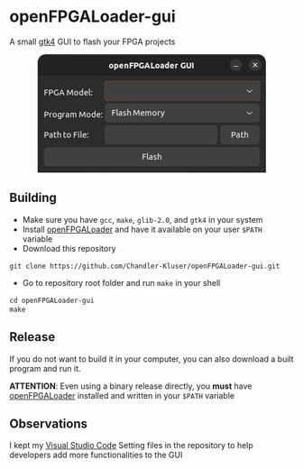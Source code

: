 # openFPGALoader-gui
A small [gtk4](https://www.gtk.org/) GUI to flash your FPGA projects
<p align="center">
  <img src="media\window.png">
</p>

## Building
- Make sure you have `gcc`, `make`, `glib-2.0`, and `gtk4` in your system
- Install [openFPGALoader](https://github.com/trabucayre/openFPGALoader) and have it available on your user `$PATH` variable
- Download this repository
```
git clone https://github.com/Chandler-Kluser/openFPGALoader-gui.git
```
- Go to repository root folder and run `make` in your shell
```
cd openFPGALoader-gui
make
```
## Release
If you do not want to build it in your computer, you can also download a built program and run it.

**ATTENTION**: Even using a binary release directly, you **must** have [openFPGALoader](https://github.com/trabucayre/openFPGALoader) installed and written in your `$PATH` variable
## Observations
I kept my [Visual Studio Code](https://code.visualstudio.com/) Setting files in the repository to help developers add more functionalities to the GUI